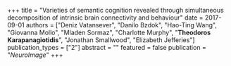 +++
title = "Varieties of semantic cognition revealed through simultaneous decomposition of intrinsic brain connectivity and behaviour"
date = 2017-09-01
authors = ["Deniz Vatansever", "Danilo Bzdok", "Hao-Ting Wang", "Giovanna Mollo", "Mladen Sormaz", "Charlotte Murphy", "**Theodoros Karapanagiotidis**", "Jonathan Smallwood", "Elizabeth Jefferies"]
publication_types = ["2"]
abstract = ""
featured = false
publication = "*NeuroImage*"
+++

